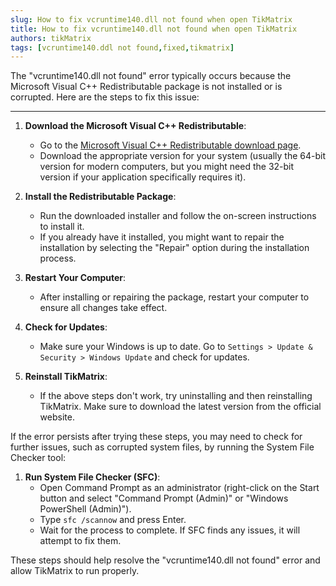 ```yaml
---
slug: How to fix vcruntime140.dll not found when open TikMatrix
title: How to fix vcruntime140.dll not found when open TikMatrix
authors: tikMatrix
tags: [vcruntime140.ddl not found,fixed,tikmatrix]
---
```


The "vcruntime140.dll not found" error typically occurs because the Microsoft Visual C++ Redistributable package is not installed or is corrupted. Here are the steps to fix this issue:
<!--truncate-->
---

1. **Download the Microsoft Visual C++ Redistributable**:
   - Go to the [Microsoft Visual C++ Redistributable download page](https://support.microsoft.com/en-us/help/2977003/the-latest-supported-visual-c-downloads).
   - Download the appropriate version for your system (usually the 64-bit version for modern computers, but you might need the 32-bit version if your application specifically requires it).

2. **Install the Redistributable Package**:
   - Run the downloaded installer and follow the on-screen instructions to install it.
   - If you already have it installed, you might want to repair the installation by selecting the "Repair" option during the installation process.

3. **Restart Your Computer**:
   - After installing or repairing the package, restart your computer to ensure all changes take effect.

4. **Check for Updates**:
   - Make sure your Windows is up to date. Go to `Settings > Update & Security > Windows Update` and check for updates.

5. **Reinstall TikMatrix**:
   - If the above steps don't work, try uninstalling and then reinstalling TikMatrix. Make sure to download the latest version from the official website.

If the error persists after trying these steps, you may need to check for further issues, such as corrupted system files, by running the System File Checker tool:

1. **Run System File Checker (SFC)**:
   - Open Command Prompt as an administrator (right-click on the Start button and select "Command Prompt (Admin)" or "Windows PowerShell (Admin)").
   - Type `sfc /scannow` and press Enter.
   - Wait for the process to complete. If SFC finds any issues, it will attempt to fix them.

These steps should help resolve the "vcruntime140.dll not found" error and allow TikMatrix to run properly.
